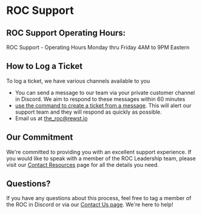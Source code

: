 # ROC Support

## ROC Support Operating Hours:

ROC Support - Operating Hours Monday thru Friday 4AM to 9PM Eastern

## How to Log a Ticket

To log a ticket, we have various channels available to you
* You can send a message to our team via your private customer channel in Discord. We aim to respond to these messages within 60 minutes
* [use the command to create a ticket from a message](create-a-ticket-via-discord.md). This will alert our support team and they will respond as quickly as possible.
* Email us at [the_roc@rewst.io](mailto:the\_roc@rewst.io)

## Our Commitment

We're committed to providing you with an excellent support experience. If you would like to speak with a member of the ROC Leadership team, please visit our [Contact Resources](../contact-resources.md) page for all the details you need.

## Questions?

If you have any questions about this process, feel free to tag a member of the ROC in Discord or via our [Contact Us page](../contact-resources.md). We're here to help!
